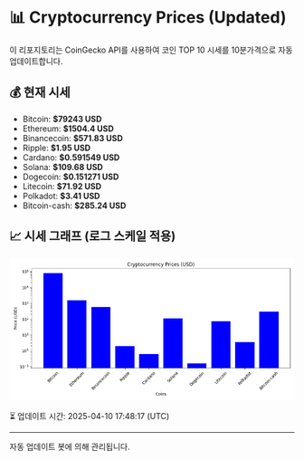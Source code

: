 
# 📊 Cryptocurrency Prices (Updated)

이 리포지토리는 CoinGecko API를 사용하여 코인 TOP 10 시세를 10분가격으로 자동 업데이트합니다.

## 💰 현재 시세
- Bitcoin: **$79243 USD**
- Ethereum: **$1504.4 USD**
- Binancecoin: **$571.83 USD**
- Ripple: **$1.95 USD**
- Cardano: **$0.591549 USD**
- Solana: **$109.68 USD**
- Dogecoin: **$0.151271 USD**
- Litecoin: **$71.92 USD**
- Polkadot: **$3.41 USD**
- Bitcoin-cash: **$285.24 USD**

## 📈 시세 그래프 (로그 스케일 적용)
![Crypto Prices](crypto_prices.png)

⏳ 업데이트 시간: 2025-04-10 17:48:17 (UTC)

---
자동 업데이트 봇에 의해 관리됩니다.

